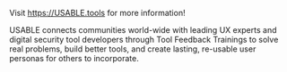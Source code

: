 Visit https://USABLE.tools for more information!

USABLE connects communities world-wide with leading UX experts and digital security tool developers through Tool Feedback Trainings to solve real problems, build better tools, and create lasting, re-usable user personas for others to incorporate.

